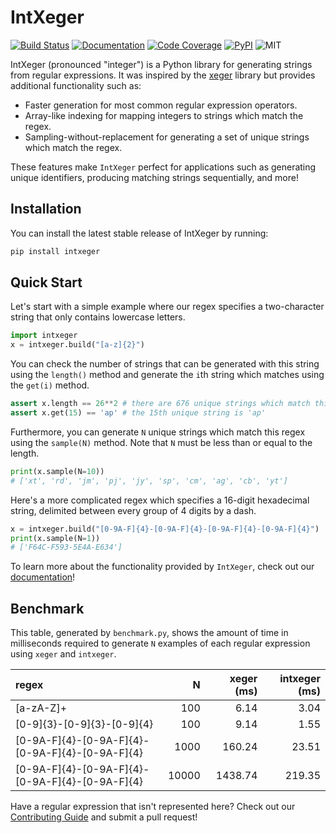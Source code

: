 # IntXeger

[![Build Status](https://img.shields.io/github/workflow/status/k15z/IntXeger/Build%20Main?style=flat-square)](https://github.com/k15z/IntXeger/actions)
[![Documentation](https://img.shields.io/github/workflow/status/k15z/IntXeger/Documentation?label=docs&style=flat-square)](https://k15z.github.io/IntXeger)
[![Code Coverage](https://img.shields.io/codecov/c/github/k15z/IntXeger?style=flat-square)](https://codecov.io/gh/k15z/IntXeger)
[![PyPI](https://img.shields.io/pypi/pyversions/intxeger?style=flat-square)](https://pypi.org/project/intxeger/)
![MIT](https://img.shields.io/github/license/k15z/IntXeger?style=flat-square)

IntXeger (pronounced "integer") is a Python library for generating strings from regular
expressions. It was inspired by the [xeger](https://github.com/crdoconnor/xeger) library but 
provides additional functionality such as:

* Faster generation for most common regular expression operators.
* Array-like indexing for mapping integers to strings which match the regex.
* Sampling-without-replacement for generating a set of unique strings which match the regex.

These features make `IntXeger` perfect for applications such as generating unique 
identifiers, producing matching strings sequentially, and more!

## Installation
You can install the latest stable release of IntXeger by running:

```bash
pip install intxeger
```

## Quick Start

Let's start with a simple example where our regex specifies a two-character string
that only contains lowercase letters.

```python
import intxeger
x = intxeger.build("[a-z]{2}")
```

You can check the number of strings that can be generated with this string using 
the `length()` method and generate the `i`th string which matches using the `get(i)`
method.

```python
assert x.length == 26**2 # there are 676 unique strings which match this regex
assert x.get(15) == 'ap' # the 15th unique string is 'ap'
```

Furthermore, you can generate `N` unique strings which match this regex using the
`sample(N)` method. Note that `N` must be less than or equal to the length.

```python
print(x.sample(N=10))
# ['xt', 'rd', 'jm', 'pj', 'jy', 'sp', 'cm', 'ag', 'cb', 'yt']
```

Here's a more complicated regex which specifies a 16-digit hexadecimal string, 
delimited between every group of 4 digits by a dash.

```python
x = intxeger.build("[0-9A-F]{4}-[0-9A-F]{4}-[0-9A-F]{4}-[0-9A-F]{4}")
print(x.sample(N=1))
# ['F64C-F593-5E4A-E634']
```

To learn more about the functionality provided by `IntXeger`, check out our 
[documentation](https://k15z.github.io/IntXeger)!

## Benchmark
This table, generated by `benchmark.py`, shows the amount of time in 
milliseconds required to generate `N` examples of each regular expression
using `xeger` and `intxeger`.

| regex                                           |     N |   xeger (ms) |   intxeger (ms) |
|:------------------------------------------------|------:|-------------:|----------------:|
| [a-zA-Z]+                                       |   100 |         6.14 |            3.04 |
| [0-9]{3}-[0-9]{3}-[0-9]{4}                      |   100 |         9.14 |            1.55 |
| [0-9A-F]{4}-[0-9A-F]{4}-[0-9A-F]{4}-[0-9A-F]{4} |  1000 |       160.24 |           23.51 |
| [0-9A-F]{4}-[0-9A-F]{4}-[0-9A-F]{4}-[0-9A-F]{4} | 10000 |      1438.74 |          219.35 |

Have a regular expression that isn't represented here? Check out our 
[Contributing Guide](https://k15z.github.io/IntXeger/contributing.html) and
submit a pull request!

